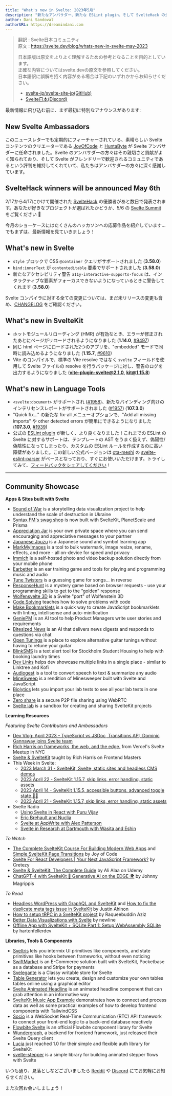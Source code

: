 ```yaml
---
title: "What's new in Svelte: 2023年5月"
description: "新たなアンバサダー、新たな ESLint plugin、そして SvelteHack の全応募を一挙公開"
author: Dani Sandoval
authorURL: https://dreamindani.com
---
```

> 翻訳 : Svelte日本コミュニティ  
> 原文 : https://svelte.dev/blog/whats-new-in-svelte-may-2023
> 
> 日本語版は原文をよりよく理解するための参考となることを目的としています。  
> 正確な内容についてはsvelte.devの原文を参照してください。  
> 日本語訳に誤解を招く内容がある場合は下記のいずれかからお知らせください。
> - [svelte-jp/svelte-site-jp(GitHub)](https://github.com/svelte-jp/svelte-site-jp)
> - [Svelte日本(Discord)](https://discord.com/invite/YTXq3ZtBbx)

最新情報に飛び込む前に、まず最初に特別なアナウンスがあります:

## New Svelte Ambassadors
このニュースレターでも定期的にフィーチャーされている、素晴らしい Svelte コンテンツのクリエーターである [JoyOfCode](https://www.youtube.com/@JoyofCodeDev) と [HuntaByte](https://www.youtube.com/@Huntabyte) が Svelte アンバサダーに任命されました。Svelte のアンバサダーの方々はその親切さと貢献がよく知られており、そして Svelte がフレンドリーで歓迎されるコミュニティであるという評判を維持してくれていて、私たちはアンバサダーの方々に深く感謝しています。

## SvelteHack winners will be announced May 6th
2/17から4/17にかけて開催された [SvelteHack](https://hack.sveltesociety.dev/) の優勝者があと数日で発表されます。あなたが好きなプロジェクトが選ばれたかどうか、5/6 の [Svelte Summit](https://www.sveltesummit.com/) をご覧ください 👀

今月のショーケースにはたくさんのハッカソンへの応募作品を紹介しています… でもまずは、最新情報を見ていきましょう！

## What's new in Svelte
- `style` ブロックで CSS `@container` クエリがサポートされました (**3.58.0**)
- `bind:innerText` が `contenteditable` 要素でサポートされました (**3.58.0**)
- 新たなアクセシビリティ警告 `a11y-interactive-supports-focus` は、インタラクティブな要素がフォーカスできないようになっているときに警告してくれます (**3.58.0**)

Svelte コンパイラに対する全ての変更については、まだ未リリースの変更も含め、[CHANGELOG](https://github.com/sveltejs/svelte/blob/master/CHANGELOG.md)  をご確認ください。

## What's new in SvelteKit
- ホットモジュールリローディング (HMR) が有効なとき、エラーが修正されたあとにページがリロードされるようになりました (**1.14.0**, [#9497](https://github.com/sveltejs/kit/pull/9497))
- 同じ html ページにロードされた2つのアプリを、"embedded" モードで同時に読み込めるようになりました (**1.15.7**, [#9610](https://github.com/sveltejs/kit/pull/9610))
- Vite のコンパイルで、標準の Vite resolve ではなく `svelte` フィールドを使用して Svelte ファイルの resolve を行うパッケージに対し、警告のログを出力するようになりました (**vite-plugin-svelte@2.1.0**, **kit@1.15.8**)


## What's new in Language Tools
- `<svelte:document>` がサポートされ ([#1958](https://github.com/sveltejs/language-tools/pull/1958))、新たなバインディング向けのインテリセンスレポートがサポートされました ([#1957](https://github.com/sveltejs/language-tools/pull/1957)) (**107.3.0**)
- "Quick fix..." の新たな fix-all メニューオプションで、"Add all missing imports" や other detected errors が簡単にできるようになりました (**107.3.0**, [#1939](https://github.com/sveltejs/language-tools/pull/1939))
- 公式の [ESLint plugin](https://github.com/sveltejs/eslint-plugin-svelte) が新しく、より良くなりました！これまでの ESLint の Svelte に対するサポートは、テンプレートの AST をうまく扱えず、偽陽性/偽陰性になってしまったり、カスタムの ESLint ルールを作成するのに高い障壁がありました。この新しい公式バージョンは [ota-meshi](https://github.com/ota-meshi) の [svelte-eslint-parser](https://github.com/sveltejs/svelte-eslint-parser) がベースとなっており、すぐにお使いいただけます。トライしてみて、[フィードバックをシェアしてください](https://github.com/sveltejs/eslint-plugin-svelte/issues)！

---

## Community Showcase

**Apps & Sites built with Svelte**
- [Sound of War](https://soundofwar.art/) is a storytelling data visualization project to help understand the scale of destruction in Ukraine
- [Syntax FM's swag shop](https://swag.syntax.fm/) is now built with SvelteKit, PlanetScale and Prisma
- [Appreciation Jar](https://appreciation.place/) is your own private space where you can send encouraging and appreciative messages to your partner
- [Japanese Jouzu](https://jp-jouzu.netlify.app/) is a Japanese sound and symbol learning app
- [MarkMyImages](https://www.markmyimages.com/) is a tool to bulk watermark, image resize, rename, effects, and more - all on-device for speed and privacy
- [Immich](https://github.com/immich-app/immich) is a self-hosted photo and video backup solution directly from your mobile phone
- [Earbetter](https://github.com/ryanatkn/earbetter) is an ear training game and tools for playing and programming music and audio
- [Tune Twisters](https://tune-twisters.vercel.app/) is a guessing game for songs... in reverse
- [ResponseHunt](https://www.responsehunt.com/) is a mystery game based on browser requests - use your programming skills to get to the “golden” response
- [Wolfensvelte 3D](https://github.com/snuffyDev/Wolfensvelte-3D/) is a Svelte "port" of Wolfenstein 3D
- [Code Solving](https://code-svelte.vercel.app/) teaches how to solve problems with code
- [Make Bookmarklets](https://make-bookmarklets.com/) is a quick way to create JavaScript bookmarklets with linting, intellisense and auto-minification
- [GeniePM](https://genie.pm) is an AI tool to help Product Managers write user stories and requirements
- [Bitesized News](https://bitesized.news/) is an AI that delivers news digests and responds to questions via chat
- [Open Tunings](https://www.open-tunings.com/) is a place to explore alternative guitar tunings without having to retune your guitar
- [BlinkSMS](https://blinksms.se/#) is a text alert tool for Stockholm Student Housing to help with booking laundry times
- [Dev Links](https://github.com/killswitchh/dev-links) helps dev showcase multiple links in a single place - similar to Linktree and Kofi
- [Audiogest](https://audiogest.app/) is a tool to convert speech to text & summarize any audio
- [MineSweep](https://alecames.com/minesweep) is a rendition of Minesweeper built with Svelte and JavaScript
- [Biolytics](https://biolytics.app/) lets you import your lab tests to see all your lab tests in one place
- [Zero share](https://github.com/ntsd/zero-share) is a secure P2P file sharing using WebRTC
- [Svelte lab](https://www.sveltelab.dev/) is a sandbox for creating and sharing SvelteKit projects

**Learning Resources**

_Featuring Svelte Contributors and Ambassadors_
- [Dev Vlog: April 2023 - TypeScript vs JSDoc, Transitions API, Dominic Gannaway joins Svelte team](https://www.youtube.com/watch?v=MJHO6FSioPI)
- [Rich Harris on frameworks, the web, and the edge.](https://www.youtube.com/watch?v=uXCipjbcQfM) from Vercel's Svelte Meetup in NYC
- [Svelte & SvelteKit](https://frontendmasters.com/workshops/svelte-sveltekit/) taught by Rich Harris on Frontend Masters
- This Week in Svelte:
  - [2023 March 31 - SvelteKit, Svelte; static sites and headless CMS demos](https://www.youtube.com/watch?v=-YjLubiieYs)
  - [2023 April 22 - SvelteKit 1.15.7, skip links, error handling, static assets](https://www.youtube.com/watch?v=SCMosMo85_8)
  - [2023 April 14 - SvelteKit 1.15.5, accessible buttons, advanced toggle state 🧪🔥](https://www.youtube.com/watch?v=H2kOO5mvUQs)
  - [2023 April 21 - SvelteKit 1.15.7, skip links, error handling, static assets](https://www.youtube.com/watch?v=SCMosMo85_8)
- Svelte Radio
  - [Using Svelte in React with Puru Vijay](https://www.svelteradio.com/episodes/using-svelte-in-react-with-puru-vijay)
  - [Eric Brehault and Nuclia](https://www.svelteradio.com/episodes/eric-brehault-and-nuclia)
  - [Svelte at AppWrite with Alex Patterson](https://www.svelteradio.com/episodes/svelte-at-appwrite-with-alex-patterson)
  - [Svelte in Research at Dartmouth with Wasita and Eshin](https://www.svelteradio.com/episodes/svelte-in-research-at-dartmouth-with-wasita-and-eshin)

_To Watch_
- [The Complete SvelteKit Course For Building Modern Web Apps](https://www.youtube.com/watch?v=MoGkX4RvZ38) and [Simple SvelteKit Page Transitions](https://www.youtube.com/watch?v=gkw1wFIXM_8) by Joy of Code
- [Svelte For React Developers | Your Next JavaScript Framework?](https://www.youtube.com/watch?v=smqE0y0z0CA) by Cretezy
- [Svelte & SvelteKit: The Complete Guide](https://www.udemy.com/course/svelte-and-sveltekit/?ranMID=39197&ranEAID=msYS1Nvjv4c&ranSiteID=msYS1Nvjv4c-oN6aTXp3jgDgUps8JCGxcg&LSNPUBID=msYS1Nvjv4c&utm_source=aff-campaign&utm_medium=udemyads) by Ali Alaa on Udemy
- [ChatGPT-4 with SvelteKit 🤖 Generative AI on the EDGE 🌍](https://www.youtube.com/watch?v=Uw5GZg96kD8) by Johnny Magrippis


_To Read_
- [Headless WordPress with GraphQL and SvelteKit](https://www.okupter.com/blog/headless-wordpress-graphql-sveltekit) and [How to fix the duplicate meta tags issue in SvelteKit](https://www.okupter.com/blog/sveltekit-fix-duplicate-metatags-issue) by Justin Ahinon
- [How to setup tRPC in a SvelteKit project](https://raqueebuddinaziz.com/blog/how-to-setup-trpc-in-a-sveltekit-project/) by Raqueebuddin Aziz
- [Better Data Visualizations with Svelte](https://www.newline.co/courses/better-data-visualizations-with-svelte/welcome) by newline
- [Offline App with SvelteKit + SQLite Part 1: Setup WebAssembly SQLite](https://www.youtube.com/watch?v=Uvnzwp72Ze8) by hartenfellerdev

**Libraries, Tools & Components**
- [Sveltris](https://github.com/mokshit06/sveltris) lets you intermix UI primitives like components, and state primitives like hooks between frameworks, without even noticing
- [SwiftMarket](https://github.com/SwiftMarket/swiftmarket-sveltekit) is an E-Commerce solution built with SvelteKit, Pocketbase as a database and Stripe for payments
- [Svelegante](https://www.npmjs.com/package/svelegante) is a Classy writable store for Svelte
- [Table Generator](https://www.table-generator.de/) lets you create, design and customize your own tables tables online using a graphical editor
- [Svelte Animated Headline](https://www.npmjs.com/package/svelte-animated-headline) is an animated headline component that can grab attention in an informative way
- [SvelteKit Music App Example](https://github.com/tguelcan/music) demonstrates how to connect and process data as well as some practical examples of how to develop frontend components with TailwindCSS
- [Socio](https://www.npmjs.com/package/socio) is a WebSocket Real-Time Communication (RTC) API framework to connect your front-end logic to a back-end database reactively
- [Flowbite Svelte](https://flowbite-svelte.com/) is an official Flowbite component library for Svelte
- [Wundergraph](https://wundergraph.com/blog/introducing_svelte_query_client), a backend for frontend framework, just released their Svelte Query client
- [Lucia](https://lucia-auth.com/blog/lucia-1) just reached 1.0 for their simple and flexible auth library for SvelteKit
- [svelte-stepper](https://github.com/efstajas/svelte-stepper) is a simple library for building animated stepper flows with Svelte

いつも通り、見落としなどございましたら [Reddit](https://www.reddit.com/r/sveltejs/) や [Discord](https://discord.gg/svelte) にてお気軽にお知らせください。

また次回お会いしましょう！
